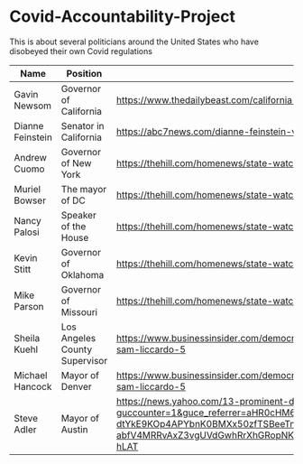 # Covid-Accountability-Project
This is about several politicians around the United States who have disobeyed their own Covid regulations

| Name | Position | Source |
| --- | --- | --- | 
| Gavin Newsom | Governor of California | https://www.thedailybeast.com/california-governor-gavin-newsom-is-the-face-of-privileged-liberal-hypocrisy |
| Dianne Feinstein | Senator in California | https://abc7news.com/dianne-feinstein-viral-video-facemasks-coronavirus/8052416/ |
| Andrew Cuomo | Governor of New York | https://thehill.com/homenews/state-watch/527465-governors-take-heat-for-violating-their-own-coronavirus-restrictions |
| Muriel Bowser | The mayor of DC | https://thehill.com/homenews/state-watch/527465-governors-take-heat-for-violating-their-own-coronavirus-restrictions |
| Nancy Palosi | Speaker of the House | https://thehill.com/homenews/state-watch/527465-governors-take-heat-for-violating-their-own-coronavirus-restrictions |
| Kevin Stitt | Governor of Oklahoma | https://thehill.com/homenews/state-watch/527465-governors-take-heat-for-violating-their-own-coronavirus-restrictions |
| Mike Parson | Governor of Missouri | https://thehill.com/homenews/state-watch/527465-governors-take-heat-for-violating-their-own-coronavirus-restrictions |
| Sheila Kuehl | Los Angeles County Supervisor | https://www.businessinsider.com/democratic-politicians-who-violated-covid-19-rules-guidance-list-2020-12#san-jose-mayor-sam-liccardo-5 |
| Michael Hancock | Mayor of Denver | https://www.businessinsider.com/democratic-politicians-who-violated-covid-19-rules-guidance-list-2020-12#san-jose-mayor-sam-liccardo-5 |
| Steve Adler | Mayor of Austin | https://news.yahoo.com/13-prominent-democrats-stand-accused-213911654.html?guccounter=1&guce_referrer=aHR0cHM6Ly93d3cuZ29vZ2xlLmNvbS8&guce_referrer_sig=AQAAACvte-dtYkE9KOp4APYbnK0BMXx50zfTSBeeTnW91-a5xE14GIP9MjPVijcUuq-abfV4MRRvAxZ3vgUVdGwhRrXhGRopNKKKw0nQuoZiun3urwLE2YSenqhZ8w9clE41ztBkP794OtbVzDxJ9yQKK3NWDkJi7m_nm0Py7PX-hLAT |
